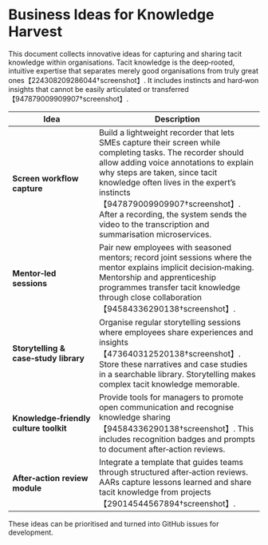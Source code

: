 # Business Ideas for Knowledge Harvest

This document collects innovative ideas for capturing and sharing tacit knowledge within organisations.  Tacit knowledge is the deep‑rooted, intuitive expertise that separates merely good organisations from truly great ones【224308209286044†screenshot】.  It includes instincts and hard‑won insights that cannot be easily articulated or transferred【947879009909907†screenshot】.

| Idea | Description |
|----|----|
| **Screen workflow capture** | Build a lightweight recorder that lets SMEs capture their screen while completing tasks.  The recorder should allow adding voice annotations to explain why steps are taken, since tacit knowledge often lives in the expert’s instincts【947879009909907†screenshot】.  After a recording, the system sends the video to the transcription and summarisation microservices. |
| **Mentor‑led sessions** | Pair new employees with seasoned mentors; record joint sessions where the mentor explains implicit decision‑making.  Mentorship and apprenticeship programmes transfer tacit knowledge through close collaboration【94584336290138†screenshot】. |
| **Storytelling & case‑study library** | Organise regular storytelling sessions where employees share experiences and insights【473640312520138†screenshot】.  Store these narratives and case studies in a searchable library.  Storytelling makes complex tacit knowledge memorable. |
| **Knowledge‑friendly culture toolkit** | Provide tools for managers to promote open communication and recognise knowledge sharing【94584336290138†screenshot】.  This includes recognition badges and prompts to document after‑action reviews. |
| **After‑action review module** | Integrate a template that guides teams through structured after‑action reviews.  AARs capture lessons learned and share tacit knowledge from projects【29014544567894†screenshot】. |

These ideas can be prioritised and turned into GitHub issues for development.